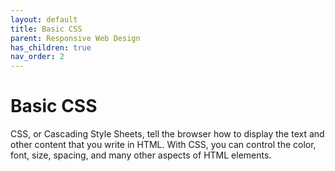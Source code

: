 ```yaml
---
layout: default
title: Basic CSS
parent: Responsive Web Design
has_children: true
nav_order: 2
---
```

# Basic CSS
CSS, or Cascading Style Sheets, tell the browser how to display the text and other content that you write in HTML. With CSS, you can control the color, font, size, spacing, and many other aspects of HTML elements.